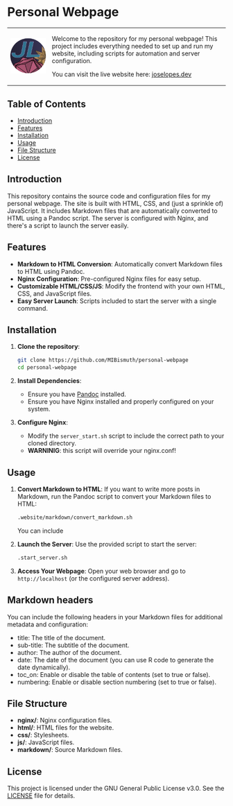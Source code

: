 # Personal Webpage

<table style="border: none; background-color: transparent;">
  <tr>
    <td style="border: none;">
     <img src="./website/resources/icon/android-chrome-512x512.png" alt="Website Icon" width="300">
    </td>
    <td style="border: none;">
      <p>Welcome to the repository for my personal webpage! This project includes everything needed to set up and run my website, including scripts for automation and server configuration.</p>
        <p>You can visit the live website here: <a href="https://joselopes.dev">joselopes.dev</a></p>
    </td>
  </tr>
</table>



## Table of Contents

- [Introduction](#introduction)
- [Features](#features)
- [Installation](#installation)
- [Usage](#usage)
- [File Structure](#file-structure)
- [License](#license)

## Introduction

This repository contains the source code and configuration files for my personal webpage. The site is built with HTML, CSS, and (just a sprinkle of) JavaScript. It includes Markdown files that are automatically converted to HTML using a Pandoc script. The server is configured with Nginx, and there's a script to launch the server easily.

## Features

- **Markdown to HTML Conversion**: Automatically convert Markdown files to HTML using Pandoc.
- **Nginx Configuration**: Pre-configured Nginx files for easy setup.
- **Customizable HTML/CSS/JS**: Modify the frontend with your own HTML, CSS, and JavaScript files.
- **Easy Server Launch**: Scripts included to start the server with a single command.

## Installation

1. **Clone the repository**:
    ```sh
    git clone https://github.com/MIBismuth/personal-webpage
    cd personal-webpage
    ```

2. **Install Dependencies**:
    - Ensure you have [Pandoc](https://pandoc.org/installing.html) installed.
    - Ensure you have Nginx installed and properly configured on your system.

3. **Configure Nginx**:
    - Modify the `server_start.sh` script to include the correct path to your cloned directory.
    - **WARNINIG**: this script will override your nginx.conf!

## Usage

1. **Convert Markdown to HTML**:
    If you want to write more posts in Markdown, run the Pandoc script to convert your Markdown files to HTML:
    ```sh
    .website/markdown/convert_markdown.sh
    ```

    You can include 

2. **Launch the Server**:
    Use the provided script to start the server:
    ```sh
    .start_server.sh
    ```

3. **Access Your Webpage**:
    Open your web browser and go to `http://localhost` (or the configured server address).

## Markdown headers

You can include the following headers in your Markdown files for additional metadata and configuration:

- title: The title of the document.
- sub-title: The subtitle of the document.
- author: The author of the document.
- date: The date of the document (you can use R code to generate the date dynamically).
- toc_on: Enable or disable the table of contents (set to true or false).
- numbering: Enable or disable section numbering (set to true or false).

## File Structure
- **nginx/**: Nginx configuration files.
- **html/**: HTML files for the website.
- **css/**: Stylesheets.
- **js/**: JavaScript files.
- **markdown/**: Source Markdown files.

## License

This project is licensed under the GNU General Public License v3.0. See the [LICENSE](LICENSE) file for details.
